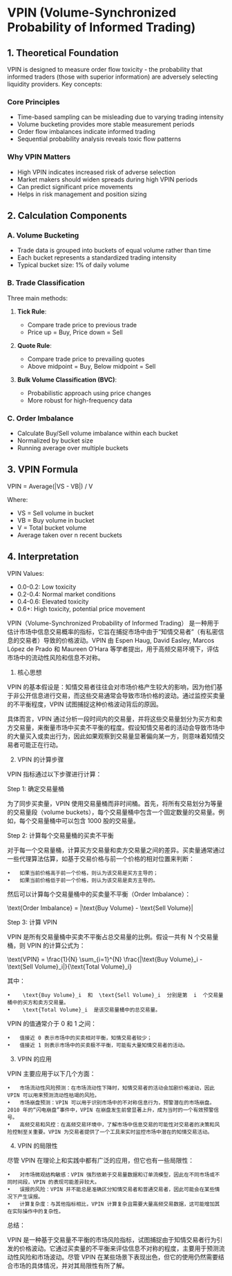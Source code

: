 # VPIN (Volume-Synchronized Probability of Informed Trading)

## 1. Theoretical Foundation

VPIN is designed to measure order flow toxicity - the probability that informed traders (those with superior information) are adversely selecting liquidity providers. Key concepts:

### Core Principles
- Time-based sampling can be misleading due to varying trading intensity
- Volume bucketing provides more stable measurement periods
- Order flow imbalances indicate informed trading
- Sequential probability analysis reveals toxic flow patterns

### Why VPIN Matters
- High VPIN indicates increased risk of adverse selection
- Market makers should widen spreads during high VPIN periods
- Can predict significant price movements
- Helps in risk management and position sizing

## 2. Calculation Components

### A. Volume Bucketing
- Trade data is grouped into buckets of equal volume rather than time
- Each bucket represents a standardized trading intensity
- Typical bucket size: 1% of daily volume

### B. Trade Classification
Three main methods:
1. **Tick Rule**: 
   - Compare trade price to previous trade
   - Price up = Buy, Price down = Sell
   
2. **Quote Rule**:
   - Compare trade price to prevailing quotes
   - Above midpoint = Buy, Below midpoint = Sell
   
3. **Bulk Volume Classification (BVC)**:
   - Probabilistic approach using price changes
   - More robust for high-frequency data

### C. Order Imbalance
- Calculate Buy/Sell volume imbalance within each bucket
- Normalized by bucket size
- Running average over multiple buckets

## 3. VPIN Formula

VPIN = Average(|VS - VB|) / V

Where:
- VS = Sell volume in bucket
- VB = Buy volume in bucket
- V = Total bucket volume
- Average taken over n recent buckets

## 4. Interpretation

VPIN Values:
- 0.0-0.2: Low toxicity
- 0.2-0.4: Normal market conditions
- 0.4-0.6: Elevated toxicity
- 0.6+: High toxicity, potential price movement


VPIN（Volume-Synchronized Probability of Informed Trading） 是一种用于估计市场中信息交易概率的指标，它旨在捕捉市场中由于“知情交易者”（有私密信息的交易者）导致的价格波动。VPIN 由 Espen Haug, David Easley, Marcos López de Prado 和 Maureen O’Hara 等学者提出，用于高频交易环境下，评估市场中的流动性风险和信息不对称。

1. 核心思想

VPIN 的基本假设是：知情交易者往往会对市场价格产生较大的影响，因为他们基于非公开信息进行交易，而这些交易通常会导致市场价格的波动。通过监控买卖量的不平衡程度，VPIN 试图捕捉这种价格波动背后的原因。

具体而言，VPIN 通过分析一段时间内的交易量，并将这些交易量划分为买方和卖方交易量，来衡量市场中买卖不平衡的程度。假设知情交易者的活动会导致市场中的大量买入或卖出行为，因此如果观察到交易量显著偏向某一方，则意味着知情交易者可能正在行动。

2. VPIN 的计算步骤

VPIN 指标通过以下步骤进行计算：

Step 1: 确定交易量桶

为了同步买卖量，VPIN 使用交易量桶而非时间桶。首先，将所有交易划分为等量的交易量段（volume buckets），每个交易量桶中包含一个固定数量的交易量。例如，每个交易量桶中可以包含 1000 股的交易量。

Step 2: 计算每个交易量桶的买卖不平衡

对于每一个交易量桶，计算买方交易量和卖方交易量之间的差异。买卖量通常通过一些代理算法估算，如基于交易价格与前一个价格的相对位置来判断：

	•	如果当前价格高于前一个价格，则认为该交易是买方主导的；
	•	如果当前价格低于前一个价格，则认为该交易是卖方主导的。

然后可以计算每个交易量桶中的买卖量不平衡（Order Imbalance）：


\text{Order Imbalance} = |\text{Buy Volume} - \text{Sell Volume}|


Step 3: 计算 VPIN

VPIN 是所有交易量桶中买卖不平衡占总交易量的比例。假设一共有  N  个交易量桶，则 VPIN 的计算公式为：


\text{VPIN} = \frac{1}{N} \sum_{i=1}^{N} \frac{|\text{Buy Volume}_i - \text{Sell Volume}_i|}{\text{Total Volume}_i}


其中：

	•	 \text{Buy Volume}_i  和  \text{Sell Volume}_i  分别是第  i  个交易量桶中的买方和卖方交易量。
	•	 \text{Total Volume}_i  是该交易量桶中的总交易量。

VPIN 的值通常介于 0 和 1 之间：

	•	值接近 0 表示市场中的买卖相对平衡，知情交易者较少；
	•	值接近 1 则表示市场中的买卖极不平衡，可能有大量知情交易者的活动。

3. VPIN 的应用

VPIN 主要应用于以下几个方面：

	•	市场流动性风险预测：在市场流动性下降时，知情交易者的活动会加剧价格波动，因此 VPIN 可以用来预测流动性枯竭的风险。
	•	市场崩盘预测：VPIN 可以用于识别市场中的不对称信息行为，预警潜在的市场崩盘。2010 年的“闪电崩盘”事件中，VPIN 在崩盘发生前曾显著上升，成为当时的一个有效预警信号。
	•	高频交易和风控：在高频交易环境中，了解市场中信息交易的可能性对交易者的决策和风险控制至关重要。VPIN 为交易者提供了一个工具来实时监控市场中潜在的知情交易活动。

4. VPIN 的局限性

尽管 VPIN 在理论上和实践中都有广泛的应用，但它也有一些局限性：

	•	对市场微观结构敏感：VPIN 强烈依赖于交易量数据和订单流模型，因此在不同市场或不同时间段，VPIN 的表现可能差异较大。
	•	误报的风险：VPIN 并不能总是准确区分知情交易者和普通交易者，因此可能会在某些情况下产生误报。
	•	计算复杂度：与其他指标相比，VPIN 计算复杂且需要大量高频交易数据，这可能增加其在实际操作中的复杂性。

总结：

VPIN 是一种基于交易量不平衡的市场风险指标，试图捕捉由于知情交易者行为引发的价格波动。它通过买卖量的不平衡来评估信息不对称的程度，主要用于预测流动性风险和市场波动。尽管 VPIN 在某些场景下表现出色，但它的使用仍然需要结合市场的具体情况，并对其局限性有所了解。

